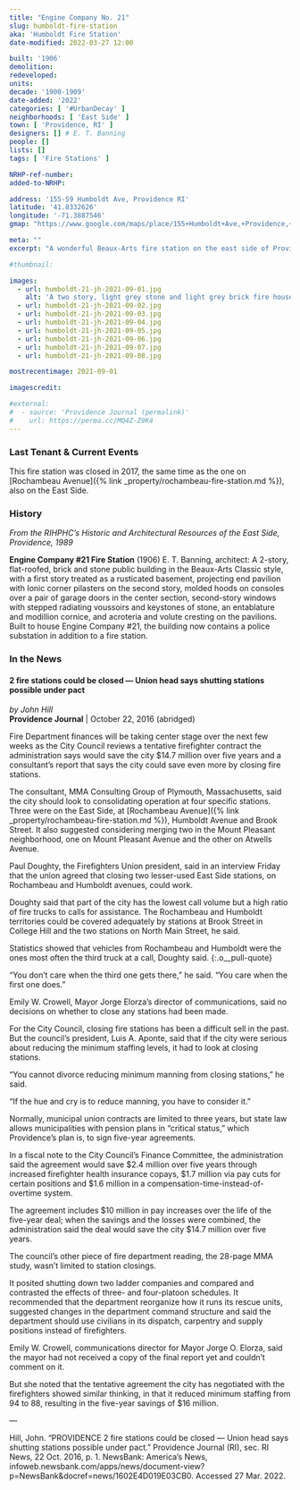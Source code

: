 ```yaml
---
title: "Engine Company No. 21"
slug: humboldt-fire-station
aka: 'Humboldt Fire Station'
date-modified: 2022-03-27 12:00

built: '1906'
demolition:
redeveloped:
units:
decade: '1900-1909'
date-added: '2022'
categories: [ '#UrbanDecay' ]
neighborhoods: [ 'East Side' ]
town: [ 'Providence, RI' ]
designers: [] # E. T. Banning
people: []
lists: []
tags: [ 'Fire Stations' ]

NRHP-ref-number:
added-to-NRHP:

address: '155-59 Humboldt Ave, Providence RI'
latitude: '41.8332626'
longitude: '-71.3887546'
gmap: "https://www.google.com/maps/place/155+Humboldt+Ave,+Providence,+RI+02906/@41.8332626,-71.3887546,17z/data=!3m1!4b1!4m5!3m4!1s0x89e4452a418d266b:0xc8ee7f8fc02f4189!8m2!3d41.8332626!4d-71.3865659"

meta: ""
excerpt: "A wonderful Beaux-Arts fire station on the east side of Providence that has been vacant since 2017"

#thumbnail:

images:
  - url: humboldt-21-jh-2021-09-01.jpg
    alt: 'A two story, light grey stone and light grey brick fire house in two symmetrical wings around a central base of two garage door openings. An elaborate copper cornice wraps the roof and featues a few winged details and filagrees.'
  - url: humboldt-21-jh-2021-09-02.jpg
  - url: humboldt-21-jh-2021-09-03.jpg
  - url: humboldt-21-jh-2021-09-04.jpg
  - url: humboldt-21-jh-2021-09-05.jpg
  - url: humboldt-21-jh-2021-09-06.jpg
  - url: humboldt-21-jh-2021-09-07.jpg
  - url: humboldt-21-jh-2021-09-08.jpg

mostrecentimage: 2021-09-01

imagescredit:

#external:
#  - source: 'Providence Journal (permalink)'
#    url: https://perma.cc/MQ4Z-Z9K4
---
```


### Last Tenant & Current Events

This fire station was closed in 2017, the same time as the one on [Rochambeau Avenue]({% link _property/rochambeau-fire-station.md %}), also on the East Side. 


### History

_From the RIHPHC’s Historic and Architectural Resources of the East Side, Providence, 1989_

**Engine Company #21 Fire Station** (1906) E. T. Banning, architect: A 2-story, flat-roofed, brick and stone public building in the Beaux-Arts Classic style, with a first story treated as a rusticated basement, projecting end pavilion with Ionic corner pilasters on the second story, molded hoods on consoles over a pair of garage doors in the center section, second-story windows with stepped radiating voussoirs and keystones of stone, an entablature and modillion cornice, and acroteria and volute cresting on the pavilions. Built to house Engine Company #21, the building now contains a police substation in addition to a fire station.


### In the News

#### 2 fire stations could be closed — Union head says shutting stations possible under pact

_by John Hill_  
**Providence Journal** | October 22, 2016 (abridged)

Fire Department finances will be taking center stage over the next few weeks as the City Council reviews a tentative firefighter contract the administration says would save the city $14.7 million over five years and a consultant’s report that says the city could save even more by closing fire stations.

The consultant, MMA Consulting Group of Plymouth, Massachusetts, said the city should look to consolidating operation at four specific stations. Three were on the East Side, at [Rochambeau Avenue]({% link _property/rochambeau-fire-station.md %}), Humboldt Avenue and Brook Street. It also suggested considering merging two in the Mount Pleasant neighborhood, one on Mount Pleasant Avenue and the other on Atwells Avenue.

Paul Doughty, the Firefighters Union president, said in an interview Friday that the union agreed that closing two lesser-used East Side stations, on Rochambeau and Humboldt avenues, could work.

Doughty said that part of the city has the lowest call volume but a high ratio of fire trucks to calls for assistance. The Rochambeau and Humboldt territories could be covered adequately by stations at Brook Street in College Hill and the two stations on North Main Street, he said.

Statistics showed that vehicles from Rochambeau and Humboldt were the ones most often the third truck at a call, Doughty said.
{:.o__pull-quote}

“You don’t care when the third one gets there,” he said. “You care when the first one does.”

Emily W. Crowell, Mayor Jorge Elorza’s director of communications, said no decisions on whether to close any stations had been made.

For the City Council, closing fire stations has been a difficult sell in the past. But the council’s president, Luis A. Aponte, said that if the city were serious about reducing the minimum staffing levels, it had to look at closing stations.

“You cannot divorce reducing minimum manning from closing stations,” he said.

“If the hue and cry is to reduce manning, you have to consider it.”

Normally, municipal union contracts are limited to three years, but state law allows municipalities with pension plans in “critical status,” which Providence’s plan is, to sign five-year agreements.

In a fiscal note to the City Council’s Finance Committee, the administration said the agreement would save $2.4 million over five years through increased firefighter health insurance copays, $1.7 million via pay cuts for certain positions and $1.6 million in a compensation-time-instead-of-overtime system.

The agreement includes $10 million in pay increases over the life of the five-year deal; when the savings and the losses were combined, the administration said the deal would save the city $14.7 million over five years.

The council’s other piece of fire department reading, the 28-page MMA study, wasn’t limited to station closings.

It posited shutting down two ladder companies and compared and contrasted the effects of three- and four-platoon schedules. It recommended that the department reorganize how it runs its rescue units, suggested changes in the department command structure and said the department should use civilians in its dispatch, carpentry and supply positions instead of firefighters.

Emily W. Crowell, communications director for Mayor Jorge O. Elorza, said the mayor had not received a copy of the final report yet and couldn’t comment on it.

But she noted that the tentative agreement the city has negotiated with the firefighters showed similar thinking, in that it reduced minimum staffing from 94 to 88, resulting in the five-year savings of $16 million.

—

Hill, John. “PROVIDENCE 2 fire stations could be closed — Union head says shutting stations possible under pact.” Providence Journal (RI), sec. RI News, 22 Oct. 2016, p. 1. NewsBank: America’s News, infoweb.newsbank.com/apps/news/document-view?p=NewsBank&docref=news/1602E4D019E03CB0. Accessed 27 Mar. 2022.
